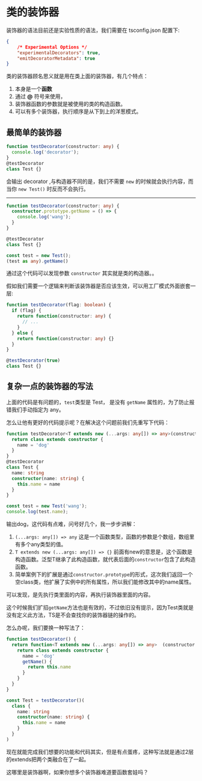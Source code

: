 # 类的装饰器

装饰器的语法目前还是实验性质的语法，我们需要在 tsconfig.json 配置下:
```json
{
    /* Experimental Options */
    "experimentalDecorators": true,    
    "emitDecoratorMetadata": true
}
```

类的装饰器顾名思义就是用在类上面的装饰器，有几个特点：
1. 本身是一个**函数**
2. 通过 **@** 符号来使用，
3. 装饰器函数的参数就是被使用的类的构造函数。
4. 可以有多个装饰器，执行顺序是从下到上的洋葱模式。

## 最简单的装饰器
```ts
function testDecorator(constructor: any) {
  console.log('decorator'); 
}
@testDecorator
class Test {}
```
会输出 decorator ,与构造器不同的是，我们不需要 `new` 的时候就会执行内容，而当你 `new Test()` 时反而不会执行。

*****

```ts
function testDecorator(constructor: any) {
  constructor.prototype.getName = () => {
    console.log('wang');
  } 
}

@testDecorator
class Test {}

const test = new Test();
(test as any).getName()
```
通过这个代码可以发现参数 `constructor` 其实就是类的构造器。。

假如我们需要一个逻辑来判断该装饰器是否应该生效，可以用工厂模式外面嵌套一层:
```ts
function testDecorator(flag: boolean) {
  if (flag) {
    return function(constructor: any) {
      // ...
    }
  } else {
    return function(constructor: any) {}
  }
}

@testDecorator(true)
class Test {}
```
## 复杂一点的装饰器的写法

上面的代码是有问题的，`test`类型是 Test， 是没有 `getName` 属性的，为了防止报错我们手动指定为 any。

怎么让他有更好的代码提示呢？在解决这个问题前我们先重写下代码：
```ts
function testDecorator<T extends new (...args: any[]) => any>(constructor: T) {
  return class extends constructor {
    name = 'dog'
  }
}
@testDecorator
class Test {
  name: string
  constructor(name: string) {
    this.name = name
  }
}

const test = new Test('wang');
console.log(test.name);
```
输出dog，这代码有点难，问号好几个，我一步步讲解：
1. `(...args: any[]) => any` 这是一个函数类型，函数的参数是个数组，数组里有多个any类型的值。
2. `T extends new (...args: any[]) => {}` 前面有new的意思是，这个函数是构造函数。泛型T继承了此构造函数，就代表后面的`constructor`包含了此构造函数。
3. 简单案例下的扩展是通过`constructor.prototype`的形式，这次我们返回一个空class类，他扩展了实例中的所有属性，所以我们能修改其中的name属性。

可以发现，是先执行类里面的内容，再执行装饰器里面的内容。

这个时候我们扩招`getName`方法也是有效的，不过依旧没有提示，因为Test类就是没有定义此方法，TS是不会查找你的装饰器链的操作的。

怎么办呢，我们要换一种写法了：
```ts
function testDecorator() {
  return function<T extends new (...args: any[]) => any>  (constructor: T) {
    return class extends constructor {
      name = 'dog'
      getName() {
        return this.name
      }
    }
  }
}

const Test = testDecorator()(
  class {
    name: string
    constructor(name: string) {
      this.name = name
    }
  }
)
```
现在就能完成我们想要的功能和代码其实，但是有点蛋疼，这种写法就是通过2层的extends把两个类融合在了一起。

这哪里是装饰器啊，如果你想多个装饰器难道要函数套娃吗？

